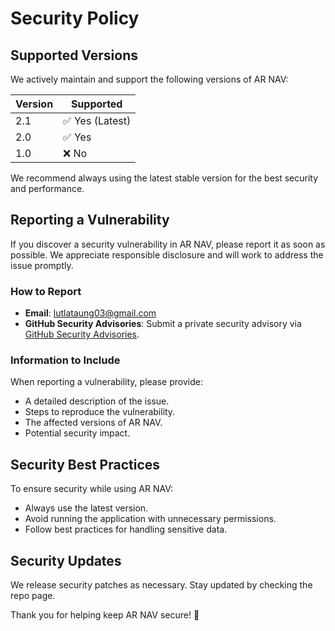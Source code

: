 # Security Policy

## Supported Versions

We actively maintain and support the following versions of AR NAV:

| Version | Supported          |
|---------|------------------|
| 2.1     | ✅ Yes (Latest) |
| 2.0     | ✅ Yes         |
| 1.0     | ❌ No          |

We recommend always using the latest stable version for the best security and performance.

## Reporting a Vulnerability

If you discover a security vulnerability in AR NAV, please report it as soon as possible. We appreciate responsible disclosure and will work to address the issue promptly.

### How to Report
- **Email**: [lutlataung03@gmail.com](mailto:lutlataung03@gmail.com)
- **GitHub Security Advisories**: Submit a private security advisory via [GitHub Security Advisories](https://github.com/yourrepo/security/advisories).

### Information to Include
When reporting a vulnerability, please provide:
- A detailed description of the issue.
- Steps to reproduce the vulnerability.
- The affected versions of AR NAV.
- Potential security impact.

## Security Best Practices
To ensure security while using AR NAV:
- Always use the latest version.
- Avoid running the application with unnecessary permissions.
- Follow best practices for handling sensitive data.

## Security Updates
We release security patches as necessary. Stay updated by checking the repo page.

Thank you for helping keep AR NAV secure! 🚀
